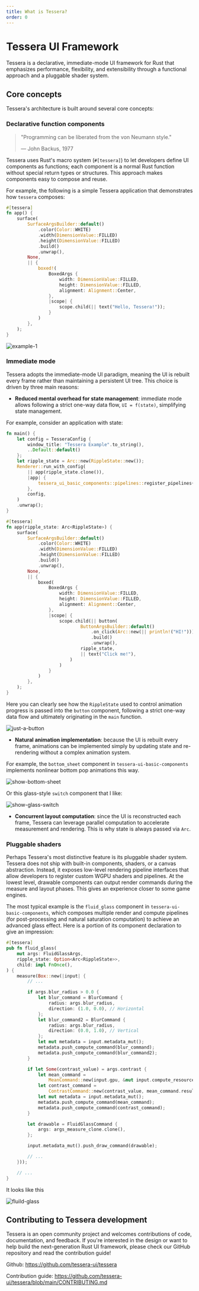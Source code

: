 ```yaml
---
title: What is Tessera?
order: 0
---
```


# Tessera UI Framework

Tessera is a declarative, immediate-mode UI framework for Rust that emphasizes performance, flexibility, and extensibility through a functional approach and a pluggable shader system.

## Core concepts

Tessera's architecture is built around several core concepts:

### Declarative function components

> "Programming can be liberated from the von Neumann style."
>
> — John Backus, 1977

Tessera uses Rust's macro system (`#[tessera]`) to let developers define UI components as functions; each component is a normal Rust function without special return types or structures. This approach makes components easy to compose and reuse.

For example, the following is a simple Tessera application that demonstrates how `tessera` composes:

```rust
#[tessera]
fn app() {
    surface(
        SurfaceArgsBuilder::default()
            .color(Color::WHITE)
            .width(DimensionValue::FILLED)
            .height(DimensionValue::FILLED)
            .build()
            .unwrap(),
        None,
        || {
            boxed!(
                BoxedArgs {
                    width: DimensionValue::FILLED,
                    height: DimensionValue::FILLED,
                    alignment: Alignment::Center,
                },
                |scope| {
                    scope.child(|| text("Hello, Tessera!"));
                }
            )
        },
    );
}
```

![example-1](/what-is-tessera-1.png)

### Immediate mode

Tessera adopts the immediate-mode UI paradigm, meaning the UI is rebuilt every frame rather than maintaining a persistent UI tree. This choice is driven by three main reasons:

- **Reduced mental overhead for state management**: immediate mode allows following a strict one-way data flow, `UI = f(state)`, simplifying state management.

For example, consider an application with state:

```rust
fn main() {
    let config = TesseraConfig {
        window_title: "Tessera Example".to_string(),
        ..Default::default()
    };
    let ripple_state = Arc::new(RippleState::new());
    Renderer::run_with_config(
        || app(ripple_state.clone()),
        |app| {
            tessera_ui_basic_components::pipelines::register_pipelines(app);
        },
        config,
    )
    .unwrap();
}

#[tessera]
fn app(ripple_state: Arc<RippleState>) {
    surface(
        SurfaceArgsBuilder::default()
            .color(Color::WHITE)
            .width(DimensionValue::FILLED)
            .height(DimensionValue::FILLED)
            .build()
            .unwrap(),
        None,
        || {
            boxed(
                BoxedArgs {
                    width: DimensionValue::FILLED,
                    height: DimensionValue::FILLED,
                    alignment: Alignment::Center,
                },
                |scope| {
                    scope.child(|| button(
                            ButtonArgsBuilder::default()
                                .on_click(Arc::new(|| println!("HI!")))
                                .build()
                                .unwrap(),
                            ripple_state,
                            || text("Click me!"),
                        )
                    )
                }
            )
        },
    );
}
```

Here you can clearly see how the `RippleState` used to control animation progress is passed into the `button` component, following a strict one-way data flow and ultimately originating in the `main` function.

![just-a-button](/what-is-tessera-2.png)

- **Natural animation implementation**: because the UI is rebuilt every frame, animations can be implemented simply by updating state and re-rendering without a complex animation system.

For example, the `bottom_sheet` component in `tessera-ui-basic-components` implements nonlinear bottom pop animations this way.

![show-bottom-sheet](/what-is-tessera-3.gif)

Or this glass-style `switch` component that I like:

![show-glass-switch](/what-is-tessera-4.gif)

- **Concurrent layout computation**: since the UI is reconstructed each frame, Tessera can leverage parallel computation to accelerate measurement and rendering. This is why state is always passed via `Arc`.

### Pluggable shaders

Perhaps Tessera's most distinctive feature is its pluggable shader system. Tessera does not ship with built-in components, shaders, or a canvas abstraction. Instead, it exposes low-level rendering pipeline interfaces that allow developers to register custom WGPU shaders and pipelines. At the lowest level, drawable components can output render commands during the measure and layout phases. This gives an experience closer to some game engines.

The most typical example is the `fluid_glass` component in `tessera-ui-basic-components`, which composes multiple render and compute pipelines (for post-processing and natural saturation computation) to achieve an advanced glass effect. Here is a portion of its component declaration to give an impression:

```rust
#[tessera]
pub fn fluid_glass(
    mut args: FluidGlassArgs,
    ripple_state: Option<Arc<RippleState>>,
    child: impl FnOnce(),
) {
    measure(Box::new(|input| {
        // ...

        if args.blur_radius > 0.0 {
            let blur_command = BlurCommand {
                radius: args.blur_radius,
                direction: (1.0, 0.0), // Horizontal
            };
            let blur_command2 = BlurCommand {
                radius: args.blur_radius,
                direction: (0.0, 1.0), // Vertical
            };
            let mut metadata = input.metadata_mut();
            metadata.push_compute_command(blur_command);
            metadata.push_compute_command(blur_command2);
        }

        if let Some(contrast_value) = args.contrast {
            let mean_command =
                MeanCommand::new(input.gpu, &mut input.compute_resource_manager.write());
            let contrast_command =
                ContrastCommand::new(contrast_value, mean_command.result_buffer_ref());
            let mut metadata = input.metadata_mut();
            metadata.push_compute_command(mean_command);
            metadata.push_compute_command(contrast_command);
        }

        let drawable = FluidGlassCommand {
            args: args_measure_clone.clone(),
        };

        input.metadata_mut().push_draw_command(drawable);

        // ...
    }));

    // ...
}
```

It looks like this

![fluild-glass](/what-is-tessera-5.png)

## Contributing to Tessera development

Tessera is an open community project and welcomes contributions of code, documentation, and feedback. If you're interested in the design or want to help build the next-generation Rust UI framework, please check our GitHub repository and read the contribution guide!

Github: <https://github.com/tessera-ui/tessera>

Contribution guide: <https://github.com/tessera-ui/tessera/blob/main/CONTRIBUTING.md>
